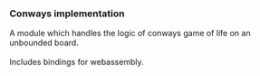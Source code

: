 ### Conways implementation

A module which handles the logic of conways game of life on an unbounded board. \
\
Includes bindings for webassembly. 